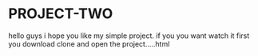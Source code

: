# PROJECT-TWO
hello guys i hope you like my simple project. 
if you you want watch it first you download clone and open the project.....html

